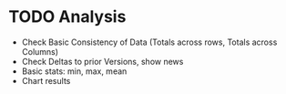 # TODO Analysis

* Check Basic Consistency of Data (Totals across rows, Totals across Columns)
* Check Deltas to prior Versions, show news
* Basic stats: min, max, mean
* Chart results


